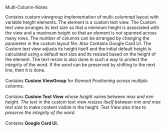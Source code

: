 
Multi-Column-Notes

Contains custom viewgroup implementation of multi-columned layout with variable height elements. The element is a custom text view. The Custom text view arranges its text size so that a minimum height is associated with the view and a maximum height so that an element is not spanned across many rows. The number of columns can be arranged by changing the parameter in the custom layout file. Also Contains Google Card UI. The Custom text view adjusts its height itself and the initial default height is calculated using a default text size and its resized based on the height of the element. The text resize is also done in such a way to protect the integrity of the word. If the word can be preserved by shifting to the next line, then it is done.<br>
<br>
Contains <b>Custom ViewGroup</b> for <i>Element Positioning</i> across <i>multiple columns.</i><br>
<br>
Contains <b>Custom Text View</b> whose <i>height</i> varies between <i>max and min height.</i> <i>The text</i> in the custom text view <i>resizes itself</i> between <i>min and max text size</i> to make content visible in the height. Text View also tries to <i>preserve the integrity of the word.</i><br><br>
Contains <b>Google Card UI.</b>

